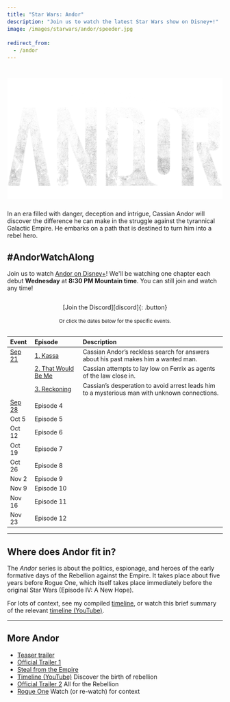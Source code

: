 ```yaml
---
title: "Star Wars: Andor"
description: "Join us to watch the latest Star Wars show on Disney+!"
image: /images/starwars/andor/speeder.jpg

redirect_from:
  - /andor
---
```


# ![Star Wars: Andor](/images/starwars/andor/logo.png)

In an era filled with danger, deception and intrigue, Cassian Andor will discover the difference he can make in the struggle against the tyrannical Galactic Empire. He embarks on a path that is destined to turn him into a rebel hero.

## #AndorWatchAlong

Join us to watch [Andor on Disney+][s1]! We'll be watching one chapter each debut **Wednesday** at **8:30 PM Mountain time**. You can still join and watch any time!

<div style="margin: 2em auto; text-align: center;" markdown="1">
[Join the Discord][discord]{: .button}

<small>Or click the dates below for the specific events.</small>
</div>

Event    | Episode                     | Description
:----    | :------                     | :---------
[Sep 21] | [1. Kassa][s1e1]            | Cassian Andor’s reckless search for answers about his past makes him a wanted man.
&nbsp;   | [2. That Would Be Me][s1e2] | Cassian attempts to lay low on Ferrix as agents of the law close in.
&nbsp;   | [3. Reckoning][s1e3]        | Cassian’s desperation to avoid arrest leads him to a mysterious man with unknown connections.
[Sep 28] | Episode 4                   |
Oct 5             | Episode 5                   |
Oct 12            | Episode 6                   |
Oct 19            | Episode 7                   |
Oct 26            | Episode 8                   |
Nov 2             | Episode 9                   |
Nov 9             | Episode 10                  |
Nov 16            | Episode 11                  |
Nov 23            | Episode 12                  |

[s1]: https://www.disneyplus.com/series/andor/3xsQKWG00GL5
[s1e1]: https://www.disneyplus.com/series/andor/3xsQKWG00GL5
[s1e2]: https://www.disneyplus.com/series/andor/3xsQKWG00GL5
[s1e3]: https://www.disneyplus.com/series/andor/3xsQKWG00GL5

[discord]: https://discord.gg/3aagq4A
[sep 21]: https://discord.gg/YRNuc7xv?event=1010372527274594544
[sep 28]: https://discord.gg/Y6WZfGN7?event=1024839324933574728

---

## Where does Andor fit in?

The _Andor_ series is about the politics, espionage, and heroes of the early formative days of the Rebellion against the Empire. It takes place about five years before Rogue One, which itself takes place immediately before the original Star Wars (Episode IV: A New Hope). 

For lots of context, see my compiled [timeline](http://localhost:4000/starwars#timeline), or watch this brief summary of the relevant [timeline (YouTube)].

---

## More Andor

- [Teaser trailer](https://www.youtube.com/watch?v=j5UX1Adanis)
- [Official Trailer 1]
- [Steal from the Empire](https://www.youtube.com/watch?v=N5S9Vx3-QM0)
- [Timeline (YouTube)] Discover the birth of rebellion
- [Official Trailer 2] All for the Rebellion
- [Rogue One] Watch (or re-watch) for context

[official trailer 1]: https://www.youtube.com/watch?v=cKOegEuCcfw
[timeline (YouTube)]: https://www.youtube.com/watch?v=Y4HjzJgG0e0
[official trailer 2]: https://www.youtube.com/watch?v=PboKpnin_Wg
[rogue one]: https://www.disneyplus.com/movies/rogue-one-a-star-wars-story/14CV6eSbygOA
